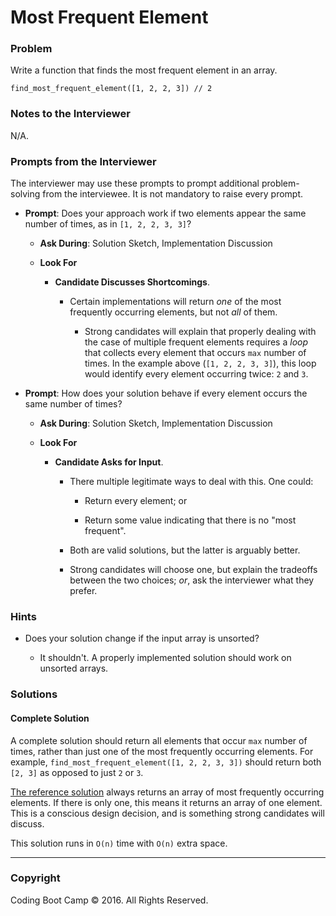 # Most Frequent Element

### Problem

Write a function that finds the most frequent element in an array.

```
find_most_frequent_element([1, 2, 2, 3]) // 2
```

### Notes to the Interviewer

N/A.

### Prompts from the Interviewer

The interviewer may use these prompts to prompt additional problem-solving from the interviewee. It is not mandatory to raise every prompt.

* **Prompt**: Does your approach work if two elements appear the same number of times, as in `[1, 2, 2, 3, 3]`?

  * **Ask During**: Solution Sketch, Implementation Discussion

  * **Look For**

    * **Candidate Discusses Shortcomings**.

      * Certain implementations will return _one_ of the most frequently occurring elements, but not _all_ of them.

        * Strong candidates will explain that properly dealing with the case of multiple frequent elements requires a _loop_ that collects every element that occurs `max` number of times. In the example above (`[1, 2, 2, 3, 3]`), this loop would identify every element occurring twice: `2` and `3`.

* **Prompt**: How does your solution behave if every element occurs the same number of times?

  * **Ask During**: Solution Sketch, Implementation Discussion

  * **Look For**

    * **Candidate Asks for Input**.

      * There multiple legitimate ways to deal with this. One could:

        * Return every element; or

        * Return some value indicating that there is no "most frequent".

      * Both are valid solutions, but the latter is arguably better.

      * Strong candidates will choose one, but explain the tradeoffs between the two choices; _or_, ask the interviewer what they prefer.

### Hints

* Does your solution change if the input array is unsorted?

  * It shouldn't. A properly implemented solution should work on unsorted arrays.

### Solutions

#### Complete Solution

A complete solution should return all elements that occur `max` number of times, rather than just one of the most frequently occurring elements. For example, `find_most_frequent_element([1, 2, 2, 3, 3])` should return both `[2, 3]` as opposed to just `2` or `3`.

[The reference solution](Solved/find_most_frequent_element.js) always returns an array of most frequently occurring elements. If there is only one, this means it returns an array of one element. This is a conscious design decision, and is something strong candidates will discuss.

This solution runs in `O(n)` time with `O(n)` extra space.

- - -

### Copyright

Coding Boot Camp © 2016. All Rights Reserved.
